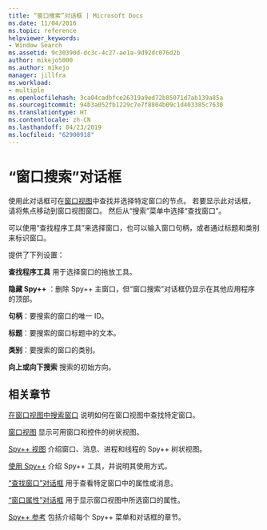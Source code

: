 ```yaml
---
title: “窗口搜索”对话框 | Microsoft Docs
ms.date: 11/04/2016
ms.topic: reference
helpviewer_keywords:
- Window Search
ms.assetid: 9c30390d-dc3c-4c27-ae1a-9d92dc076d2b
author: mikejo5000
ms.author: mikejo
manager: jillfra
ms.workload:
- multiple
ms.openlocfilehash: 3ca04cadbfce26319a9ed72b85071d7ab139a85a
ms.sourcegitcommit: 94b3a052fb1229c7e7f8804b09c1d403385c7630
ms.translationtype: HT
ms.contentlocale: zh-CN
ms.lasthandoff: 04/23/2019
ms.locfileid: "62900918"
---
```

# <a name="window-search-dialog-box"></a>“窗口搜索”对话框
使用此对话框可在[窗口视图](../debugger/windows-view.md)中查找并选择特定窗口的节点。 若要显示此对话框，请将焦点移动到窗口视图窗口。 然后从“搜索”菜单中选择“查找窗口”。

 可以使用“查找程序工具”来选择窗口，也可以输入窗口句柄，或者通过标题和类别来标识窗口。

 提供了下列设置：

 **查找程序工具** 用于选择窗口的拖放工具。

 **隐藏 Spy++** ：删除 Spy++ 主窗口，但“窗口搜索”对话框仍显示在其他应用程序的顶部。

 **句柄**：要搜索的窗口的唯一 ID。

 **标题**：要搜索的窗口标题中的文本。

 **类别**：要搜索的窗口的类别。

 **向上或向下搜索** 搜索的初始方向。

## <a name="related-sections"></a>相关章节
 [在窗口视图中搜索窗口](../debugger/how-to-search-for-a-window-in-windows-view.md) 说明如何在窗口视图中查找特定窗口。

 [窗口视图](../debugger/windows-view.md) 显示可用窗口和控件的树状视图。

 [Spy++ 视图](../debugger/spy-increment-views.md) 介绍窗口、消息、进程和线程的 Spy++ 树状视图。

 [使用 Spy++](../debugger/using-spy-increment.md) 介绍 Spy++ 工具，并说明其使用方式。

 [“查找窗口”对话框](../debugger/find-window-dialog-box.md) 用于查看特定窗口中的属性或消息。

 [“窗口属性”对话框](../debugger/window-properties-dialog-box.md) 用于显示窗口视图中所选窗口的属性。

 [Spy++ 参考](../debugger/spy-increment-reference.md) 包括介绍每个 Spy++ 菜单和对话框的章节。